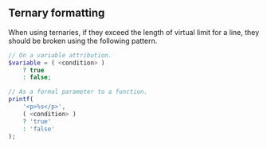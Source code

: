 ## Ternary formatting

When using ternaries, if they exceed the length of virtual limit for a line, they should be broken using the following pattern.

```php
// On a variable attribution.
$variable = ( <condition> )
    ? true
    : false;

// As a formal parameter to a function.
printf(
    '<p>%s</p>',
    ( <condition> )
    ? 'true'
    : 'false'
);
```
